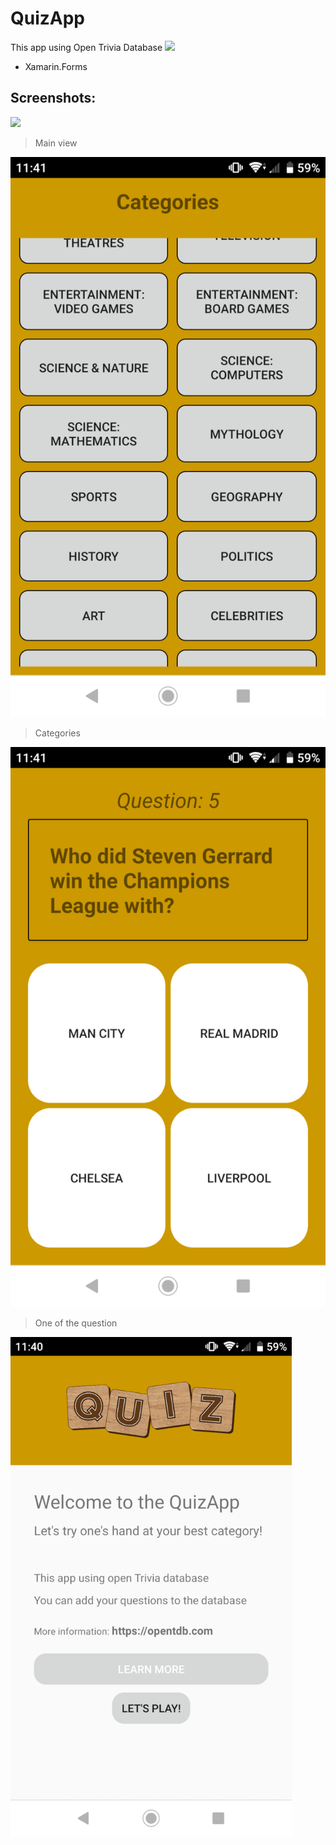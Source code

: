 # QuizApp

This app using Open Trivia Database
![](https://opentdb.com/images/logo.png)

* Xamarin.Forms

## Screenshots:

![](https://github.com/gwalus/QuizApp/blob/master/QuizApp/QuizApp/Screenshots/Screenshot_20210107-114047.png=800x600)
> Main view

![](https://github.com/gwalus/QuizApp/blob/master/QuizApp/QuizApp/Screenshots/Screenshot_20210107-114102.png)
> Categories

![](https://github.com/gwalus/QuizApp/blob/master/QuizApp/QuizApp/Screenshots/Screenshot_20210107-114201.png)
> One of the question

<img src="https://github.com/gwalus/QuizApp/blob/master/QuizApp/QuizApp/Screenshots/Screenshot_20210107-114047.png" width="450" height="800" />
